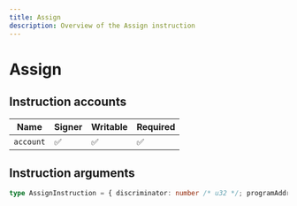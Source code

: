 ```yaml
---
title: Assign
description: Overview of the Assign instruction
---
```


# Assign

## Instruction accounts

| Name      | Signer | Writable | Required |
| --------- | ------ | -------- | -------- |
| `account` | ✅      | ✅        | ✅        |

## Instruction arguments

```ts
type AssignInstruction = { discriminator: number /* u32 */; programAddress: Address }
```